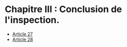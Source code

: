 # Chapitre III : Conclusion de l'inspection.

- [Article 27](article-27.md)
- [Article 28](article-28.md)
